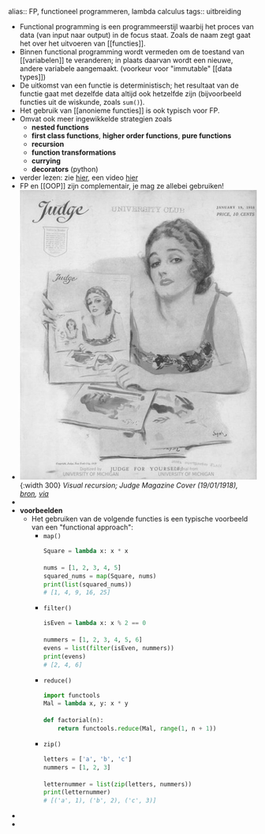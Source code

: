 alias:: FP, functioneel programmeren, lambda calculus
tags:: uitbreiding

- Functional programming is een programmeerstijl waarbij het proces van data (van input naar output) in de focus staat. Zoals de naam zegt gaat het over het uitvoeren van [[functies]].
- Binnen functional programming wordt vermeden om de toestand van [[variabelen]] te veranderen; in plaats daarvan wordt een nieuwe, andere variabele aangemaakt. (voorkeur voor "immutable" [[data types]])
- De uitkomst van een functie is deterministisch; het resultaat van de functie gaat met dezelfde data altijd ook hetzelfde zijn (bijvoorbeeld functies uit de wiskunde, zoals `sum()`).
- Het gebruik van [[anonieme functies]] is ook typisch voor FP.
- Omvat ook meer ingewikkelde strategien zoals
    - **nested functions**
    - **first class functions**, **higher order functions**, **pure functions**
    - **recursion**
    - **function transformations**
    - **currying**
    - **decorators** (python)
- verder lezen: zie [hier](https://nl.wikipedia.org/wiki/Functioneel_programmeren), een video [hier](https://www.youtube.com/watch?v=4B24vYj_vaI)
- FP en [[OOP]] zijn complementair, je mag ze allebei gebruiken!
- ![image.jpg](../assets/recursion.jpg){:width 300}
  *Visual recursion; Judge Magazine Cover (19/01/1918), [bron](https://i.pinimg.com/474x/b6/85/2b/b6852b41e5cef4ec7009d615b6770edd--montgomery-james-darcy.jpg), [via](https://commons.wikimedia.org/wiki/File:JudgeMagazine19Jan1918.png)*
-
- **voorbeelden**
    - Het gebruiken van de volgende functies is een typische voorbeeld van een "functional approach":
        - `map()`
          ```python
          Square = lambda x: x * x
          
          nums = [1, 2, 3, 4, 5]
          squared_nums = map(Square, nums)
          print(list(squared_nums))
          # [1, 4, 9, 16, 25]
          ```
        - `filter()`
          ```python
          isEven = lambda x: x % 2 == 0
          
          nummers = [1, 2, 3, 4, 5, 6]
          evens = list(filter(isEven, nummers))
          print(evens)
          # [2, 4, 6]
          ```
        - `reduce()`
          ```python
          import functools
          Mal = lambda x, y: x * y
          
          def factorial(n):
              return functools.reduce(Mal, range(1, n + 1))
          ```
        - `zip()`
          ```python
          letters = ['a', 'b', 'c']
          nummers = [1, 2, 3]
          
          letternummer = list(zip(letters, nummers))
          print(letternummer)
          # [('a', 1), ('b', 2), ('c', 3)]
          ```
-
-